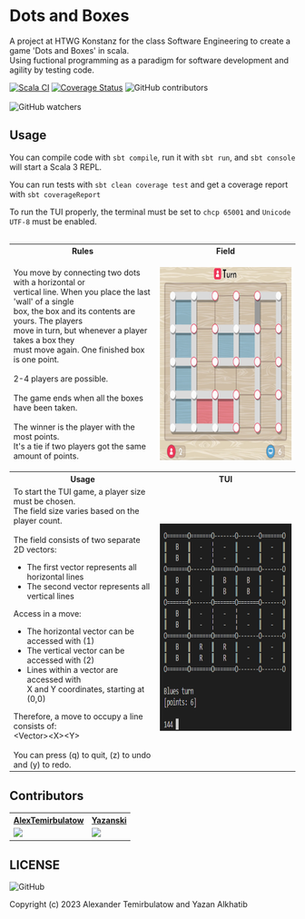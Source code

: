 # Dots and Boxes

A project at HTWG Konstanz for the class Software Engineering to create a game 'Dots and Boxes' in scala. <br>
Using fuctional programming as a paradigm for software development and agility by testing code. <br>

[![Scala CI](https://github.com/AlexTemirbulatow/de.htwg.se.DotsAndBoxes/actions/workflows/scala.yml/badge.svg?branch=developer)](https://github.com/AlexTemirbulatow/de.htwg.se.DotsAndBoxes/actions/workflows/scala.yml)
[![Coverage Status](https://coveralls.io/repos/github/AlexTemirbulatow/de.htwg.se.DotsAndBoxes/badge.svg?branch=developer)](https://coveralls.io/github/AlexTemirbulatow/de.htwg.se.DotsAndBoxes?branch=developer)
<img alt="GitHub contributors" src="https://img.shields.io/github/contributors/AlexTemirbulatow/de.htwg.se.DotsAndBoxes">
<br><br>
<img alt="GitHub watchers" src="https://img.shields.io/github/watchers/AlexTemirbulatow/de.htwg.se.DotsAndBoxes?style=social">

## Usage
You can compile code with `sbt compile`, run it with `sbt run`, and `sbt console` will start a Scala 3 REPL.

You can run tests with `sbt clean coverage test` and get a coverage report with `sbt coverageReport`

To run the TUI properly, the terminal must be set to `chcp 65001` and `Unicode UTF-8` must be enabled.
<br><br>

<table>
    <tr><th>Rules</th><th>Field</th></tr>
    <tr><td>You move by connecting two dots with a horizontal or <br>
            vertical line. When you place the last 'wall' of a single <br>
            box, the box and its contents are yours. The players <br>
            move in turn, but whenever a player takes a box they <br>
            must move again. One finished box is one point. 
            <br><br>
            2-4 players are possible.
            <br><br>
            The game ends when all the boxes have been taken.
            <br><br>
            The winner is the player with the most points. <br>
            It's a tie if two players got the same amount of points. 
    </td><td><p align="center">
             <img src="https://github.com/AlexTemirbulatow/de.htwg.se.DotsAndBoxes/blob/main/src/main/scala/de/htwg/se/dotsandboxes/dotsandboxes.png" width="390" height="340"></a></td></tr>
    <tr><th>Usage</th><th>TUI</th></tr>
    <tr><td>To start the TUI game, a player size must be chosen. <br>
            The field size varies based on the player count.
            <br><br>
            The field consists of two separate 2D vectors: <br>
            <ul>
                <li>The first vector represents all horizontal lines</li>
                <li>The second vector represents all vertical lines</li>
            </ul>
            Access in a move:
            <ul>
                <li>The horizontal vector can be accessed with (1)</li>
                <li>The vertical vector can be accessed with (2)</li>
                <li>Lines within a vector are accessed with<br>X and Y coordinates, starting at (0,0)</li>
            </ul>
            Therefore, a move to occupy a line consists of: <br>
            &lt;Vector&gt;&lt;X&gt;&lt;Y&gt;
            <br><br>
            You can press (q) to quit, (z) to undo and (y) to redo.
    </td><td><p align="center">
             <img src="https://github.com/AlexTemirbulatow/de.htwg.se.DotsAndBoxes/blob/main/src/main/scala/de/htwg/se/dotsandboxes/dotsandboxesTUI.png" width="390" height="365"></a></td></tr>
</table>

## Contributors
<table>
    <tr><th><a href="https://github.com/AlexTemirbulatow">AlexTemirbulatow</a></th><th><a href="https://github.com/Yazanski">Yazanski</a></th></tr>
    <tr><td><a href="https://git.io/streak-stats"><img src="https://streak-stats.demolab.com?user=AlexTemirbulatow&theme=dark"/></a></td><td><a href="https://git.io/streak-stats"><img src="https://streak-stats.demolab.com?user=Yazanski&theme=dark"/></a></td></tr>
</table>



## LICENSE
<img alt="GitHub" src="https://img.shields.io/github/license/AlexTemirbulatow/de.htwg.se.dotsandboxes">

Copyright (c) 2023 Alexander Temirbulatow and Yazan Alkhatib

